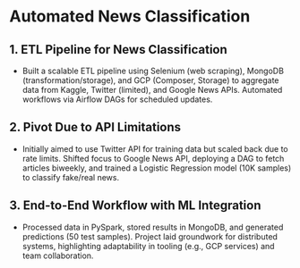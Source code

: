 # Automated News Classification

## 1. ETL Pipeline for News Classification

- Built a scalable ETL pipeline using Selenium (web scraping), MongoDB (transformation/storage), and GCP (Composer, Storage) to aggregate data from Kaggle, Twitter (limited), and Google News APIs. Automated workflows via Airflow DAGs for scheduled updates.

## 2. Pivot Due to API Limitations

- Initially aimed to use Twitter API for training data but scaled back due to rate limits. Shifted focus to Google News API, deploying a DAG to fetch articles biweekly, and trained a Logistic Regression model (10K samples) to classify fake/real news.

## 3. End-to-End Workflow with ML Integration

- Processed data in PySpark, stored results in MongoDB, and generated predictions (50 test samples). Project laid groundwork for distributed systems, highlighting adaptability in tooling (e.g., GCP services) and team collaboration.
